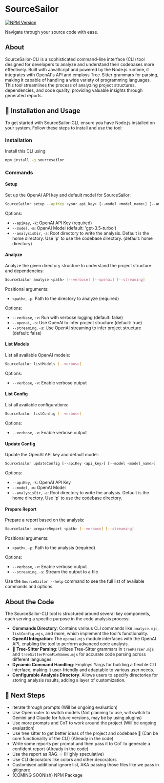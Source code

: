 # SourceSailor

[![NPM Version](https://img.shields.io/npm/v/sourcesailor.svg?logo=npm&label=sourcesailor)](https://www.npmjs.com/package/sourcesailor?activeTab=readme)


Navigate through your source code with ease.


## About

SourceSailor-CLI is a sophisticated command-line interface (CLI) tool designed for developers to analyze and understand their codebases more effectively. Built with JavaScript and powered by the Node.js runtime, it integrates with OpenAI's API and employs Tree-Sitter grammars for parsing, making it capable of handling a wide variety of programming languages. This tool streamlines the process of analyzing project structures, dependencies, and code quality, providing valuable insights through generated reports.

## :construction: Installation and Usage

To get started with SourceSailor-CLI, ensure you have Node.js installed on your system. Follow these steps to install and use the tool:

### Installation

Install this CLI using 

```bash
npm install -g sourcesailor
```

### Commands

#### Setup

Set up the OpenAI API key and default model for SourceSailor:

```bash
SourceSailor setup --apiKey <your_api_key> [--model <model_name>] [--analysisDir <directory>]
```

Options:
- `--apiKey`, `-k`: OpenAI API Key (required)
- `--model`, `-m`: OpenAI Model (default: 'gpt-3.5-turbo')
- `--analysisDir`, `-a`: Root directory to write the analysis. Default is the home directory. Use 'p' to use the codebase directory. (default: home directory)

#### Analyze

Analyze the given directory structure to understand the project structure and dependencies:

```bash
SourceSailor analyse <path> [--verbose] [--openai] [--streaming]
```

Positional arguments:
- `<path>`, `-p`: Path to the directory to analyze (required)

Options:
- `--verbose`, `-v`: Run with verbose logging (default: false)
- `--openai`, `-o`: Use OpenAI to infer project structure (default: true)
- `--streaming`, `-s`: Use OpenAI streaming to infer project structure (default: false)

#### List Models

List all available OpenAI models:

```bash
SourceSailor listModels [--verbose]
```

Options:
- `--verbose`, `-v`: Enable verbose output

#### List Config

List all available configurations:

```bash
SourceSailor listConfig [--verbose]
```

Options:
- `--verbose`, `-v`: Enable verbose output

#### Update Config

Update the OpenAI API key and default model:

```bash
SourceSailor updateConfig [--apiKey <api_key>] [--model <model_name>] [--analysisDir <directory>]
```

Options:
- `--apiKey`, `-k`: OpenAI API Key
- `--model`, `-m`: OpenAI Model
- `--analysisDir`, `-a`: Root directory to write the analysis. Default is the home directory. Use 'p' to use the codebase directory.

#### Prepare Report

Prepare a report based on the analysis:

```bash
SourceSailor prepareReport <path> [--verbose] [--streaming]
```

Positional arguments:
- `<path>`, `-p`: Path to the analysis (required)

Options:
- `--verbose`, `-v`: Enable verbose output
- `--streaming`, `-s`: Stream the output to a file

Use the `SourceSailor --help` command to see the full list of available commands and options.


## About the Code

The SourceSailor-CLI tool is structured around several key components, each serving a specific purpose in the code analysis process:

- **Commands Directory**: Contains various CLI commands like `analyse.mjs`, `listConfig.mjs`, and more, which implement the tool's functionality.
- **OpenAI Integration**: The `openai.mjs` module interfaces with the OpenAI API, enabling the tool to perform advanced code analysis.
- :brain: **Tree-Sitter Parsing**: Utilizes Tree-Sitter grammars in `treeParser.mjs` and `treeSitterFromFieNames.mjs` for accurate code parsing across different languages.
- **Dynamic Command Handling**: Employs Yargs for building a flexible CLI interface, making it user-friendly and adaptable to various user needs.
- **Configurable Analysis Directory**: Allows users to specify directories for storing analysis results, adding a layer of customization.

## :construction: Next Steps

- Iterate through prompts (Will be ongoing evaluation)
- Use Openrouter to switch models (Not planning to use, will switch to Gemini and Claude for future versions, may be by using plugins)
- Use more prompts and CoT to work around the project (Will be ongoing evaluation) 
- Use tree sitter to get better ideas of the project and codebase :brain: (Can be core functionality of the CLI) (Already in the code)
- Write some reports per prompt and then pass it to CoT to generate a confident report (Already in the code)
- Use the report as RAG. :bulb: (Highly speculative)
- Use CLI decorators like colors and other decorators
- Customised additional ignore list, AKA passing those files like we pass in gitignore
- (COMING SOONish) NPM Package